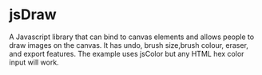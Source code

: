 jsDraw
======

A Javascript library that can bind to canvas elements and allows people to draw images on the canvas. It has undo, brush size,brush colour, eraser, and export  features.
The example uses jsColor but any HTML hex color input will work. 